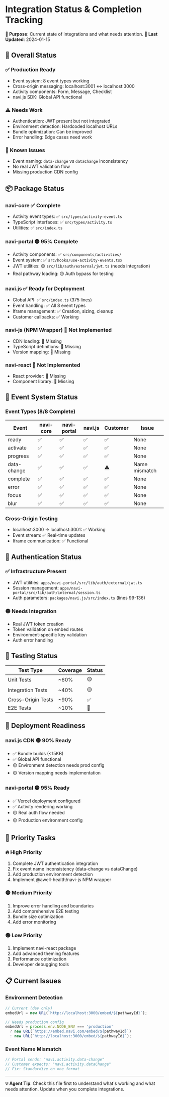 # Integration Status & Completion Tracking

**🎯 Purpose**: Current state of integrations and what needs attention.
**📅 Last Updated**: 2024-01-15

## 🌟 **Overall Status**

### **✅ Production Ready**
- Event system: 8 event types working
- Cross-origin messaging: localhost:3001 ↔ localhost:3000
- Activity components: Form, Message, Checklist
- navi.js SDK: Global API functional

### **⚠️ Needs Work**
- Authentication: JWT present but not integrated
- Environment detection: Hardcoded localhost URLs
- Bundle optimization: Can be improved
- Error handling: Edge cases need work

### **🔴 Known Issues**
- Event naming: `data-change` vs `dataChange` inconsistency
- No real JWT validation flow
- Missing production CDN config

## 📦 **Package Status**

### **navi-core** ✅ Complete
- Activity event types: ✅ `src/types/activity-event.ts`
- TypeScript interfaces: ✅ `src/types/activity.ts`
- Utilities: ✅ `src/index.ts`

### **navi-portal** 🟡 95% Complete
- Activity components: ✅ `src/components/activities/`
- Event system: ✅ `src/hooks/use-activity-events.tsx`
- JWT utilities: 🟡 `src/lib/auth/external/jwt.ts` (needs integration)
- Real pathway loading: 🟡 Auth bypass for testing

### **navi.js** ✅ Ready for Deployment
- Global API: ✅ `src/index.ts` (375 lines)
- Event handling: ✅ All 8 event types
- Iframe management: ✅ Creation, sizing, cleanup
- Customer callbacks: ✅ Working

### **navi-js (NPM Wrapper)** 🔴 Not Implemented
- CDN loading: 🔴 Missing
- TypeScript definitions: 🔴 Missing
- Version mapping: 🔴 Missing

### **navi-react** 🔴 Not Implemented
- React provider: 🔴 Missing
- Component library: 🔴 Missing

## 🔄 **Event System Status**

### **Event Types (8/8 Complete)**
| Event | navi-core | navi-portal | navi.js | Customer | Issue |
|-------|-----------|-------------|---------|----------|-------|
| ready | ✅ | ✅ | ✅ | ✅ | None |
| activate | ✅ | ✅ | ✅ | ✅ | None |
| progress | ✅ | ✅ | ✅ | ✅ | None |
| data-change | ✅ | ✅ | ✅ | ⚠️ | Name mismatch |
| complete | ✅ | ✅ | ✅ | ✅ | None |
| error | ✅ | ✅ | ✅ | ✅ | None |
| focus | ✅ | ✅ | ✅ | ✅ | None |
| blur | ✅ | ✅ | ✅ | ✅ | None |

### **Cross-Origin Testing**
- localhost:3000 → localhost:3001: ✅ Working
- Event stream: ✅ Real-time updates
- Iframe communication: ✅ Functional

## 🔐 **Authentication Status**

### **✅ Infrastructure Present**
- JWT utilities: `apps/navi-portal/src/lib/auth/external/jwt.ts`
- Session management: `apps/navi-portal/src/lib/auth/internal/session.ts`
- Auth parameters: `packages/navi.js/src/index.ts` (lines 99-136)

### **🟡 Needs Integration**
- Real JWT token creation
- Token validation on embed routes
- Environment-specific key validation
- Auth error handling

## 🧪 **Testing Status**
| Test Type | Coverage | Status |
|-----------|----------|--------|
| Unit Tests | ~60% | 🟡 |
| Integration Tests | ~40% | 🟡 |
| Cross-Origin Tests | ~90% | ✅ |
| E2E Tests | ~10% | 🔴 |

## 🚀 **Deployment Readiness**

### **navi.js CDN** 🟡 90% Ready
- ✅ Bundle builds (<15KB)
- ✅ Global API functional
- 🟡 Environment detection needs prod config
- 🟡 Version mapping needs implementation

### **navi-portal** 🟡 95% Ready
- ✅ Vercel deployment configured
- ✅ Activity rendering working
- 🟡 Real auth flow needed
- 🟡 Production environment config

## 🎯 **Priority Tasks**

### **🔥 High Priority**
1. Complete JWT authentication integration
2. Fix event name inconsistency (data-change vs dataChange)
3. Add production environment detection
4. Implement @awell-health/navi-js NPM wrapper

### **🟡 Medium Priority**
1. Improve error handling and boundaries
2. Add comprehensive E2E testing
3. Bundle size optimization
4. Add error monitoring

### **🟢 Low Priority**
1. Implement navi-react package
2. Add advanced theming features
3. Performance optimization
4. Developer debugging tools

## 📋 **Current Issues**

### **Environment Detection**
```typescript
// Current (dev only)
embedUrl = new URL(`http://localhost:3000/embed/${pathwayId}`);

// Needs production config
embedUrl = process.env.NODE_ENV === 'production' 
  ? new URL(`https://embed.navi.com/embed/${pathwayId}`)
  : new URL(`http://localhost:3000/embed/${pathwayId}`);
```

### **Event Name Mismatch**
```typescript
// Portal sends: "navi.activity.data-change"
// Customer expects: "navi.activity.dataChange"
// Fix: Standardize on one format
```

---

**💡 Agent Tip**: Check this file first to understand what's working and what needs attention. Update when you complete integrations.